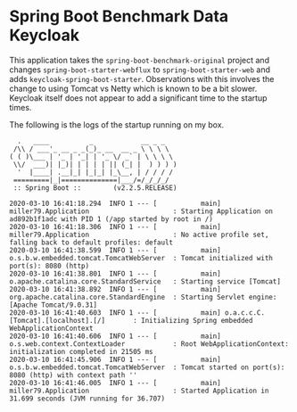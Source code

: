 # Spring Boot Benchmark Data Keycloak

This application takes the `spring-boot-benchmark-original` project and changes `spring-boot-starter-webflux` to `spring-boot-starter-web` and adds `keycloak-spring-boot-starter`.
Observations with this involves the change to using Tomcat vs Netty which is known to be a bit slower.
Keycloak itself does not appear to add a significant time to the startup times.

The following is the logs of the startup running on my box.

```
  .   ____          _            __ _ _
 /\\ / ___'_ __ _ _(_)_ __  __ _ \ \ \ \
( ( )\___ | '_ | '_| | '_ \/ _` | \ \ \ \
 \\/  ___)| |_)| | | | | || (_| |  ) ) ) )
  '  |____| .__|_| |_|_| |_\__, | / / / /
 =========|_|==============|___/=/_/_/_/
 :: Spring Boot ::        (v2.2.5.RELEASE)

2020-03-10 16:41:18.294  INFO 1 --- [           main] miller79.Application                     : Starting Application on ad892b1f1adc with PID 1 (/app started by root in /)
2020-03-10 16:41:18.306  INFO 1 --- [           main] miller79.Application                     : No active profile set, falling back to default profiles: default
2020-03-10 16:41:38.599  INFO 1 --- [           main] o.s.b.w.embedded.tomcat.TomcatWebServer  : Tomcat initialized with port(s): 8080 (http)
2020-03-10 16:41:38.801  INFO 1 --- [           main] o.apache.catalina.core.StandardService   : Starting service [Tomcat]
2020-03-10 16:41:38.892  INFO 1 --- [           main] org.apache.catalina.core.StandardEngine  : Starting Servlet engine: [Apache Tomcat/9.0.31]
2020-03-10 16:41:40.603  INFO 1 --- [           main] o.a.c.c.C.[Tomcat].[localhost].[/]       : Initializing Spring embedded WebApplicationContext
2020-03-10 16:41:40.606  INFO 1 --- [           main] o.s.web.context.ContextLoader            : Root WebApplicationContext: initialization completed in 21505 ms
2020-03-10 16:41:45.906  INFO 1 --- [           main] o.s.b.w.embedded.tomcat.TomcatWebServer  : Tomcat started on port(s): 8080 (http) with context path ''
2020-03-10 16:41:46.005  INFO 1 --- [           main] miller79.Application                     : Started Application in 31.699 seconds (JVM running for 36.707)
```